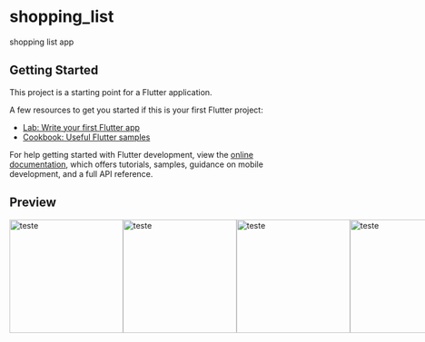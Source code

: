 # shopping_list

shopping list app

## Getting Started

This project is a starting point for a Flutter application.

A few resources to get you started if this is your first Flutter project:

- [Lab: Write your first Flutter app](https://docs.flutter.dev/get-started/codelab)
- [Cookbook: Useful Flutter samples](https://docs.flutter.dev/cookbook)

For help getting started with Flutter development, view the
[online documentation](https://docs.flutter.dev/), which offers tutorials,
samples, guidance on mobile development, and a full API reference.

## Preview

<div style="display:flex;">
  <img src="https://github.com/user-attachments/assets/edc09e5c-bb3f-44cd-94fa-49689bb85204" alt="teste" height="200" float="left"/>
  <img src="https://github.com/user-attachments/assets/ef6b2875-f77f-4cb4-813b-c2f8cdb32e91" alt="teste" height="200" float="left"/>
  <img src="https://github.com/user-attachments/assets/33b8fdd5-27c6-4a92-b717-bb60284ecb89" alt="teste" height="200" float="left"/>
  <img src="https://github.com/user-attachments/assets/abd7bf15-84ac-4e6e-8cd3-a617d0066e65" alt="teste" height="200" float="left"/>
</div>

